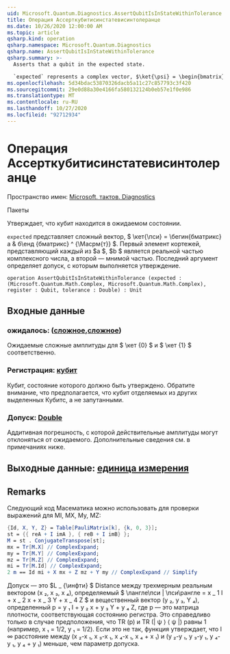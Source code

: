 ```yaml
---
uid: Microsoft.Quantum.Diagnostics.AssertQubitIsInStateWithinTolerance
title: Операция Ассерткубитисинстатевисинтолеранце
ms.date: 10/26/2020 12:00:00 AM
ms.topic: article
qsharp.kind: operation
qsharp.namespace: Microsoft.Quantum.Diagnostics
qsharp.name: AssertQubitIsInStateWithinTolerance
qsharp.summary: >-
  Asserts that a qubit in the expected state.

  `expected` represents a complex vector, $\ket{\psi} = \begin{bmatrix}a & b\end{bmatrix}^{\mathrm{T}}$. The first element of the tuples representing each of $a$, $b$ is the real part of the complex number, while the second one is the imaginary part. The last argument defines the tolerance with which assertion is made.
ms.openlocfilehash: 5d34bdac53870326dacb5a11c27c857793c3f420
ms.sourcegitcommit: 29e0d88a30e4166fa580132124b0eb57e1f0e986
ms.translationtype: MT
ms.contentlocale: ru-RU
ms.lasthandoff: 10/27/2020
ms.locfileid: "92712934"
---
```

# <a name="assertqubitisinstatewithintolerance-operation"></a>Операция Ассерткубитисинстатевисинтолеранце

Пространство имен: [Microsoft. тактов. Diagnostics](xref:Microsoft.Quantum.Diagnostics)

Пакеты [](https://nuget.org/packages/)


Утверждает, что кубит находится в ожидаемом состоянии.

`expected` представляет сложный вектор, $ \кет{\пси} = \бегин{бматрикс}а & б\енд {бматрикс} ^ {\Масрм{т}} $.
Первый элемент кортежей, представляющий каждый из $a $, $b $ является реальной частью комплексного числа, а второй — мнимой частью.
Последний аргумент определяет допуск, с которым выполняется утверждение.

```qsharp
operation AssertQubitIsInStateWithinTolerance (expected : (Microsoft.Quantum.Math.Complex, Microsoft.Quantum.Math.Complex), register : Qubit, tolerance : Double) : Unit
```


## <a name="input"></a>Входные данные

### <a name="expected--complexcomplex"></a>ожидалось: ([сложное](xref:Microsoft.Quantum.Math.Complex),[сложное](xref:Microsoft.Quantum.Math.Complex))

Ожидаемые сложные амплитуды для $ \кет {0} $ и $ \кет {1} $ соответственно.


### <a name="register--qubit"></a>Регистрация: [кубит](xref:microsoft.quantum.lang-ref.qubit)

Кубит, состояние которого должно быть утверждено. Обратите внимание, что предполагается, что кубит отделяемых из других выделенных Кубитс, а не запутанными.


### <a name="tolerance--double"></a>Допуск: [Double](xref:microsoft.quantum.lang-ref.double)

Аддитивная погрешность, с которой действительные амплитуды могут отклоняться от ожидаемого.
Дополнительные сведения см. в примечаниях ниже.



## <a name="output--unit"></a>Выходные данные: [единица измерения](xref:microsoft.quantum.lang-ref.unit)



## <a name="remarks"></a>Remarks

Следующий код Масематика можно использовать для проверки выражений для MI, MX, My, MZ:

```mathematica
{Id, X, Y, Z} = Table[PauliMatrix[k], {k, 0, 3}];
st = {{ reA + I imA }, { reB + I imB} };
M = st . ConjugateTranspose[st];
mx = Tr[M.X] // ComplexExpand;
my = Tr[M.Y] // ComplexExpand;
mz = Tr[M.Z] // ComplexExpand;
mi = Tr[M.Id] // ComplexExpand;
2 m == Id mi + X mx + Z mz + Y my // ComplexExpand // Simplify
```

Допуск — это $L \_ {\инфти} $ Distance между трехмерным реальным вектором (x ₂, x ₃, x ₄), определяемый $ \лангле\пси | \пси\рангле = x \_ 1 I + x \_ 2 x + x \_ 3 Y + x \_ 4 Z $ и вещественный вектор (y ₂, y ₃, Y ₄), определенный p = y ₁ I + y ₂ x + y ₃ Y + y ₄ Z, где p — это матрица плотности, соответствующая состоянию регистра.
Это справедливо только в случае предположения, что TR (p) и TR (| ψ ⟩ ⟨ ψ |) равны 1 (например, x ₁ = 1/2, y ₁ = 1/2).
Если это не так, функция утверждает, что l ∞ расстояние между (x ₂-x ₁, x ₃-x ₁, x ₄-x ₁, x ₄ + x ₁) и (y ₂-y ₁, y ₃-y ₁, y ₄-y ₁, y ₄ + y ₁) меньше, чем параметр допуска.